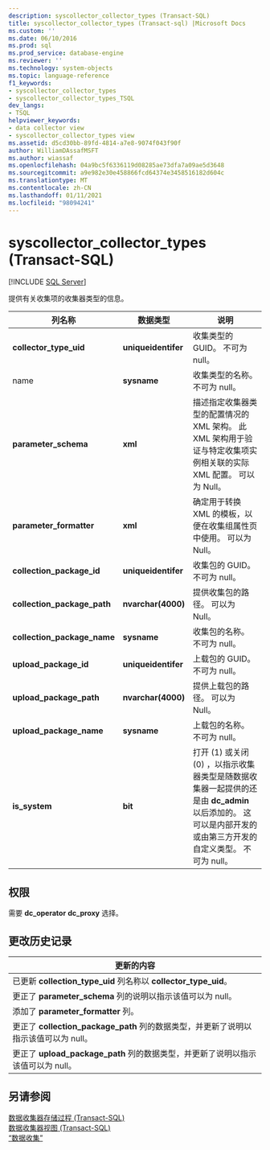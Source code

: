 ```yaml
---
description: syscollector_collector_types (Transact-SQL)
title: syscollector_collector_types (Transact-sql) |Microsoft Docs
ms.custom: ''
ms.date: 06/10/2016
ms.prod: sql
ms.prod_service: database-engine
ms.reviewer: ''
ms.technology: system-objects
ms.topic: language-reference
f1_keywords:
- syscollector_collector_types
- syscollector_collector_types_TSQL
dev_langs:
- TSQL
helpviewer_keywords:
- data collector view
- syscollector_collector_types view
ms.assetid: d5cd30bb-89fd-4814-a7e8-9074f043f90f
author: WilliamDAssafMSFT
ms.author: wiassaf
ms.openlocfilehash: 04a9bc5f6336119d08285ae73dfa7a09ae5d3648
ms.sourcegitcommit: a9e982e30e458866fcd64374e3458516182d604c
ms.translationtype: MT
ms.contentlocale: zh-CN
ms.lasthandoff: 01/11/2021
ms.locfileid: "98094241"
---
```

# <a name="syscollector_collector_types-transact-sql"></a>syscollector_collector_types (Transact-SQL)
[!INCLUDE [SQL Server](../../includes/applies-to-version/sqlserver.md)]

  提供有关收集项的收集器类型的信息。  
  
|列名称|数据类型|说明|  
|-----------------|---------------|-----------------|  
|**collector_type_uid**|**uniqueidentifer**|收集类型的 GUID。 不可为 null。|  
|name|**sysname**|收集类型的名称。 不可为 null。|  
|**parameter_schema**|**xml**|描述指定收集器类型的配置情况的 XML 架构。 此 XML 架构用于验证与特定收集项实例相关联的实际 XML 配置。 可以为 Null。|  
|**parameter_formatter**|**xml**|确定用于转换 XML 的模板，以便在收集组属性页中使用。 可以为 Null。|  
|**collection_package_id**|**uniqueidentifer**|收集包的 GUID。 不可为 null。|  
|**collection_package_path**|**nvarchar(4000)**|提供收集包的路径。 可以为 Null。|  
|**collection_package_name**|**sysname**|收集包的名称。 不可为 null。|  
|**upload_package_id**|**uniqueidentifer**|上载包的 GUID。 不可为 null。|  
|**upload_package_path**|**nvarchar(4000)**|提供上载包的路径。 可以为 Null。|  
|**upload_package_name**|**sysname**|上载包的名称。 不可为 null。|  
|**is_system**|**bit**|打开 (1) 或关闭 (0) ，以指示收集器类型是随数据收集器一起提供的还是由 **dc_admin** 以后添加的。 这可以是内部开发的或由第三方开发的自定义类型。 不可为 null。|  
  
## <a name="permissions"></a>权限  
 需要 **dc_operator** **dc_proxy** 选择。  
  
## <a name="change-history"></a>更改历史记录  
  
|更新的内容|  
|---------------------|  
|已更新 **collection_type_uid** 列名称以 **collector_type_uid**。|  
|更正了 **parameter_schema** 列的说明以指示该值可以为 null。|  
|添加了 **parameter_formatter** 列。|  
|更正了 **collection_package_path** 列的数据类型，并更新了说明以指示该值可以为 null。|  
|更正了 **upload_package_path** 列的数据类型，并更新了说明以指示该值可以为 null。|  
  
## <a name="see-also"></a>另请参阅  
 [数据收集器存储过程 (Transact-SQL)](../../relational-databases/system-stored-procedures/data-collector-stored-procedures-transact-sql.md)   
 [数据收集器视图 (Transact-SQL)](../../relational-databases/system-catalog-views/data-collector-views-transact-sql.md)   
 [“数据收集”](../../relational-databases/data-collection/data-collection.md)  
  
  
